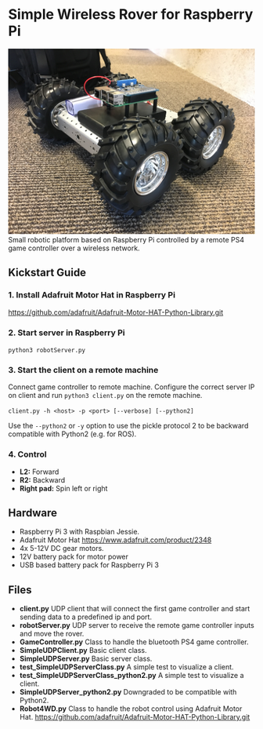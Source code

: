# Simple Wireless Rover for Raspberry Pi

![rover](images/IMG_3115.JPG)
Small robotic platform based on Raspberry Pi controlled by a remote PS4 game controller over a wireless network.

## Kickstart Guide
### 1. Install Adafruit Motor Hat in Raspberry Pi
https://github.com/adafruit/Adafruit-Motor-HAT-Python-Library.git
### 2. Start server in Raspberry Pi
`python3 robotServer.py`
### 3. Start the client on a remote machine
Connect game controller to remote machine. Configure the correct server IP on client and run `python3 client.py` on the remote machine.

`client.py -h <host> -p <port> [--verbose] [--python2]`

Use the `--python2` or `-y` option to use the pickle protocol 2 to be backward compatible with Python2 (e.g. for ROS).

### 4. Control
- **L2:** Forward
- **R2:** Backward
- **Right pad:** Spin left or right


## Hardware
- Raspberry Pi 3 with Raspbian Jessie.
- Adafruit Motor Hat https://www.adafruit.com/product/2348
- 4x 5-12V DC gear motors.
- 12V battery pack for motor power
- USB based battery pack for Raspberry Pi 3

## Files
- **client.py** UDP client that will connect the first game controller and start sending data to a predefined ip and port.
- **robotServer.py** UDP server to receive the remote game controller inputs and move the rover.
- **GameController.py** Class to handle the bluetooth PS4 game controller.
- **SimpleUDPClient.py** Basic client class.
- **SimpleUDPServer.py** Basic server class.
- **test_SimpleUDPServerClass.py** A simple test to visualize a client.
- **test_SimpleUDPServerClass_python2.py** A simple test to visualize a client.
- **SimpleUDPServer_python2.py** Downgraded to be compatible with Python2.
- **Robot4WD.py** Class to handle the robot control using Adafruit Motor Hat. https://github.com/adafruit/Adafruit-Motor-HAT-Python-Library.git
